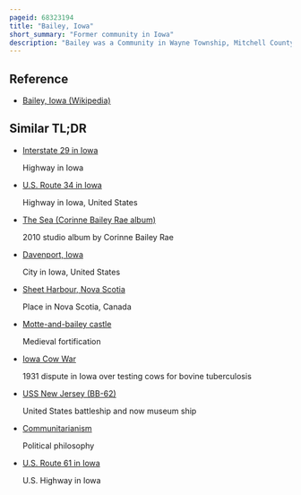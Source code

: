 ```yaml
---
pageid: 68323194
title: "Bailey, Iowa"
short_summary: "Former community in Iowa"
description: "Bailey was a Community in Wayne Township, Mitchell County, Iowa, United States. Founded as a whistle Stop in 1886 it was briefly known as Wapsie. The Community was located North of the Wapsipinicon River."
---
```


## Reference

- [Bailey, Iowa (Wikipedia)](https://en.wikipedia.org/?curid=68323194)

## Similar TL;DR

- [Interstate 29 in Iowa](/tldr/en/interstate-29-in-iowa)

  Highway in Iowa

- [U.S. Route 34 in Iowa](/tldr/en/us-route-34-in-iowa)

  Highway in Iowa, United States

- [The Sea (Corinne Bailey Rae album)](/tldr/en/the-sea-corinne-bailey-rae-album)

  2010 studio album by Corinne Bailey Rae

- [Davenport, Iowa](/tldr/en/davenport-iowa)

  City in Iowa, United States

- [Sheet Harbour, Nova Scotia](/tldr/en/sheet-harbour-nova-scotia)

  Place in Nova Scotia, Canada

- [Motte-and-bailey castle](/tldr/en/motte-and-bailey-castle)

  Medieval fortification

- [Iowa Cow War](/tldr/en/iowa-cow-war)

  1931 dispute in Iowa over testing cows for bovine tuberculosis

- [USS New Jersey (BB-62)](/tldr/en/uss-new-jersey-bb-62)

  United States battleship and now museum ship

- [Communitarianism](/tldr/en/communitarianism)

  Political philosophy

- [U.S. Route 61 in Iowa](/tldr/en/us-route-61-in-iowa)

  U.S. Highway in Iowa
